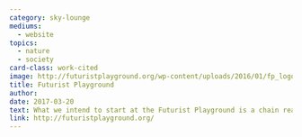 ```yaml
---
category: sky-lounge
mediums:
  - website
topics:
  - nature
  - society
card-class: work-cited
image: http://futuristplayground.org/wp-content/uploads/2016/01/fp_logo_name_sm.png
title: Futurist Playground
author:
date: 2017-03-20
text: What we intend to start at the Futurist Playground is a chain reaction in how communities form and are built, moving away from a centralized power dynamic to a decentralized and free model which is non exploitative and supports the following values - Freedom ∙ Efficiency ∙ Regeneration ∙ Abundance ∙ Discovery and Exploration ∙ Love and Compassion ∙ Access ∙ Health and Vitality ∙ Shared Vision ∙ Intrinsic Motivation
link: http://futuristplayground.org/
---
```

